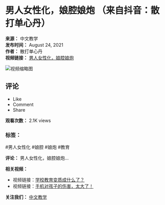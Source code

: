 # 男人女性化，娘腔娘炮 （来自抖音：散打单心丹）

**来源：** 中文教学  
**发布时间：** August 24, 2021  
**作者：** 散打单心丹  
**视频链接：** [男人女性化，娘腔娘炮](https://www.facebook.com/1755983294679548/videos/160941326178072/?__tn__=%2CO)  

![视频缩略图](https://scontent-sjc3-1.xx.fbcdn.net/v/t15.5256-10/234073965_160941589511379_4860265474155546034_n.jpg?stp=dst-jpg_s960x960_tt6&_nc_cat=104&ccb=1-7&_nc_sid=50ce42&_nc_ohc=6g04GB-QNJMQ7kNvgFMlqex&_nc_oc=AdgJmvXPeicq6K367Sxu6Y2FMkeRgWnP1fAqhcscB1jIVFEEh0zpNAVcRWjTxM-VzVE&_nc_zt=23&_nc_ht=scontent-sjc3-1.xx&_nc_gid=AbU6o2OHGgA1AbikAGAPLji&oh=00_AYDk_px4EPqhCK4X0EfNAggcZmbUPDmTq61g8EbQqeDdnA&oe=67C59EF7)

## 评论
- Like
- Comment
- Share

**观看次数：** 2.1K views

### 标签：
#男人女性化 #娘腔 #娘炮 #教育

**评论：** 
男人女性化，娘腔娘炮…

**相关视频：**
- 视频链接：[学校教育变质成什么了？](https://www.facebook.com/100048666553642/videos/1767505040754427/?__so__=permalink&__cft__[0]=AZXtfwRaBHeX67JI72_zfIJ-tNDcvMoJC52xqSWNyeVNq2wbWjIVjAhFwBpFZyma2NplPrrhDB0vdC1TbgluKGhlxhU2MdzT0hytxeqD6JNNPh34UvheTfZ7Qs-17Qimn3aPs6hL1WtBV8TNeA6qvCNYSZEEKEIduvRejnlV0XrzBw)
- 视频链接：[手机对孩子的伤害，太大了！](https://www.facebook.com/100048666553642/videos/2408985822773945/?__so__=permalink&__cft__[0]=AZVpVnmsfWnKGOMRR-K97nvgEmymHHRG_yPO-8g1LE0A1cDgXPLxxN7-d19tfiVda0-mQULtvzMyQJOOOIsLimvwx3CaaX2NVJIb_EHm1ouerd_Lk8hXdirM0EuBygGcQmLdNeWwMwsx3sqHsQFVsxEGE4eVAFZ55c5271r_iobcDQ)

**关注我们：** [中文教学](https://www.facebook.com/100048666553642/)